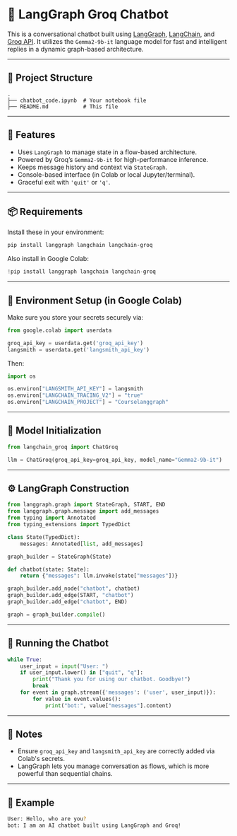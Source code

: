 
# 🤖 LangGraph Groq Chatbot

This is a conversational chatbot built using [LangGraph](https://python.langchain.com/docs/langgraph/), [LangChain](https://www.langchain.com/), and [Groq API](https://console.groq.com/). It utilizes the `Gemma2-9b-it` language model for fast and intelligent replies in a dynamic graph-based architecture.

---

## 📂 Project Structure

```text
.
├── chatbot_code.ipynb  # Your notebook file
├── README.md           # This file
```

---

## 🚀 Features

- Uses `LangGraph` to manage state in a flow-based architecture.
- Powered by Groq’s `Gemma2-9b-it` for high-performance inference.
- Keeps message history and context via `StateGraph`.
- Console-based interface (in Colab or local Jupyter/terminal).
- Graceful exit with `'quit'` or `'q'`.

---

## 📦 Requirements

Install these in your environment:

```bash
pip install langgraph langchain langchain-groq
```

Also install in Google Colab:

```python
!pip install langgraph langchain langchain-groq
```

---

## 🔐 Environment Setup (in Google Colab)

Make sure you store your secrets securely via:

```python
from google.colab import userdata

groq_api_key = userdata.get('groq_api_key')
langsmith = userdata.get('langsmith_api_key')
```

Then:

```python
import os

os.environ["LANGSMITH_API_KEY"] = langsmith
os.environ["LANGCHAIN_TRACING_V2"] = "true"
os.environ["LANGCHAIN_PROJECT"] = "Courselanggraph"
```

---

## 🧠 Model Initialization

```python
from langchain_groq import ChatGroq

llm = ChatGroq(groq_api_key=groq_api_key, model_name="Gemma2-9b-it")
```

---

## ⚙️ LangGraph Construction

```python
from langgraph.graph import StateGraph, START, END
from langgraph.graph.message import add_messages
from typing import Annotated
from typing_extensions import TypedDict

class State(TypedDict):
    messages: Annotated[list, add_messages]

graph_builder = StateGraph(State)

def chatbot(state: State):
    return {"messages": llm.invoke(state["messages"])}

graph_builder.add_node("chatbot", chatbot)
graph_builder.add_edge(START, "chatbot")
graph_builder.add_edge("chatbot", END)

graph = graph_builder.compile()
```

---

## 💬 Running the Chatbot

```python
while True:
    user_input = input("User: ")
    if user_input.lower() in ["quit", "q"]:
        print("Thank you for using our chatbot. Goodbye!")
        break
    for event in graph.stream({'messages': ('user', user_input)}):
        for value in event.values():
            print("bot:", value["messages"].content)
```

---

## 📝 Notes

- Ensure `groq_api_key` and `langsmith_api_key` are correctly added via Colab's secrets.
- LangGraph lets you manage conversation as flows, which is more powerful than sequential chains.

---

## 🧪 Example

```bash
User: Hello, who are you?
bot: I am an AI chatbot built using LangGraph and Groq!
```


